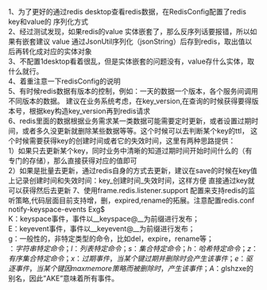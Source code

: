 1、为了更好的通过redis desktop查看redis数据，在RedisConfig配置了redis key和value的
序列化方式  
2、经过测试发现，如果redis的value 实体嵌套了，那么反序列话要报错，所以如果有嵌套建议
value 通过JsonUtil序列化（jsonString）后存到redis，取出值以后再转化成对应的实体对象  
3、不配置1desktop看着很乱，但是实体嵌套的问题没有，value存什么实体，取什么就行。  
4、着重注意一下redisConfig的说明  
5、有时候redis数据有版本的控制，例如：一天的数据一个版本，各个服务间调用不同版本的数据。
建议在业务系统考虑，在key_version,在查询的时候获得要得版本号，根据key构造key_version再到redis请求  
6、redis里面的数据根据业务需求某一类数据可能需要定时更新，或者设置过期时间，或者多久没更新就删除某些数据等等。这个时候可以去判断某个key的ttl，
这个时候需要获得key的创建时间或者它的失效时间，这里有两种思路提供：  
1）如果只去更新某个key，同时业务中清晰的知道过期时间开始时间什么的（有专门的存储），那么直接获得对应的值即可  
2）如果是批量去更新，通过redis自身的方式去更新，建议在save的时候在key值上记录创建时间和失效时间：key_创建时间_失效时间，这样方便
直接通过key就可以获得然后去更新
7、使用frame.redis.listener.support 配置来支持redis的监听策略,代码层面目前支持增，删，expired,rename的拓展。注意配置redis.conf notify-keyspace-events Exg$  
K：keyspace事件，事件以__keyspace@<db>__为前缀进行发布；         
E：keyevent事件，事件以__keyevent@<db>__为前缀进行发布；         
g：一般性的，非特定类型的命令，比如del，expire，rename等；        
$：字符串特定命令；         
l：列表特定命令；         
s：集合特定命令；         
h：哈希特定命令；         
z：有序集合特定命令；         
x：过期事件，当某个键过期并删除时会产生该事件；         
e：驱逐事件，当某个键因maxmemore策略而被删除时，产生该事件；         
A：g$lshzxe的别名，因此”AKE”意味着所有事件。 
